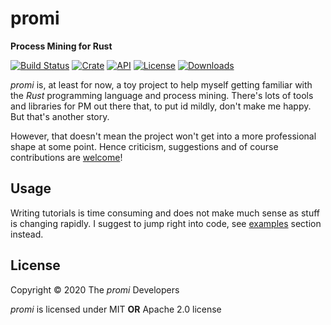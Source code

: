 # promi
**Process Mining for Rust**

[![Build Status](https://travis-ci.org/PM4Rs/promi.svg?branch=master)](https://travis-ci.org/PM4Rs/promi)
[![Crate](https://img.shields.io/crates/v/promi)](https://crates.io/crates/promi)
[![API](https://docs.rs/promi/badge.svg)](https://docs.rs/promi)
[![License](https://img.shields.io/crates/l/promi)](https://crates.io/crates/promi#license)
[![Downloads](https://img.shields.io/crates/d/promi)](https://crates.io/crates/promi)

*promi* is, at least for now, a toy project to help myself getting familiar with the *Rust* programming language and
process mining. There's lots of tools and libraries for PM out there that, to put id mildly, don't make me happy. But
that's another story.

However, that doesn't mean the project won't get into a more professional shape at some point. Hence criticism,
suggestions and of course contributions are [welcome](https://github.com/PM4Rs/promi/issues)!

## Usage

Writing tutorials is time consuming and does not make much sense as stuff is changing rapidly. I suggest to jump right
into code, see [examples](https://github.com/PM4Rs/promi/tree/master/examples) section instead.

## License
Copyright © 2020 The _promi_ Developers

_promi_ is licensed under MIT **OR** Apache 2.0 license
